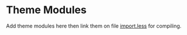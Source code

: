 # Theme Modules

Add theme modules here then link them on file [import.less](https://github.com/jacobxperez/rams/blob/master/css/modules/import.less) for compiling.
